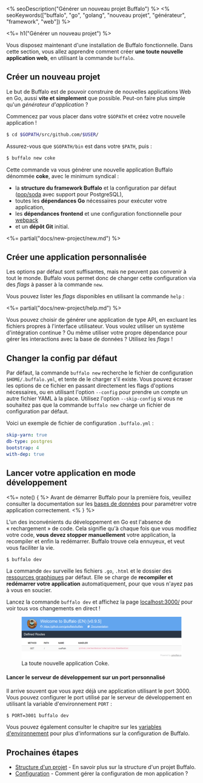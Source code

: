 <% seoDescription("Générer un nouveau projet Buffalo") %>
<% seoKeywords(["buffalo", "go", "golang", "nouveau projet", "générateur", "framework", "web"]) %>

<%= h1("Générer un nouveau projet") %>

Vous disposez maintenant d'une installation de Buffalo fonctionnelle. Dans cette section, vous allez apprendre comment créer **une toute nouvelle application web**, en utilisant la commande `buffalo`.

## Créer un nouveau projet

Le but de Buffalo est de pouvoir construire de nouvelles applications Web en Go, aussi **vite et simplement** que possible. Peut-on faire plus simple qu'un *générateur d'application* ?

Commencez par vous placer dans votre `$GOPATH` et créez votre nouvelle application !

```bash
$ cd $GOPATH/src/github.com/$USER/
```

Assurez-vous que `$GOPATH/bin` est dans votre `$PATH`, puis&nbsp;:

```bash
$ buffalo new coke
```

Cette commande va vous générer une nouvelle application Buffalo dénommée **coke**, avec le minimum syndical&nbsp;:
* la **structure du framework Buffalo** et la configuration par défaut ([pop/soda](https://github.com/gobuffalo/pop) avec support pour PostgreSQL),
* toutes les **dépendances Go** nécessaires pour exécuter votre application,
* les **dépendances frontend** et une configuration fonctionnelle pour [webpack](https://webpack.js.org/)
* et un **dépôt Git** initial.

<%= partial("docs/new-project/new.md") %>

## Créer une application personnalisée

Les options par défaut sont suffisantes, mais ne peuvent pas convenir à tout le monde. Buffalo vous permet donc de changer cette configuration via des *flags* à passer à la commande `new`.

Vous pouvez lister les *flags* disponibles en utilisant la commande `help` :

<%= partial("docs/new-project/help.md") %>

Vous pouvez choisir de générer une application de type API, en excluant les fichiers propres à l'interface utilisateur. Vous voulez utiliser un système d'intégration continue ? Ou même utiliser votre propre dépendance pour gérer les interactions avec la base de données ? Utilisez les *flags* !

## Changer la config par défaut

Par défaut, la commande `buffalo new` recherche le fichier de configuration `$HOME/.buffalo.yml`, et tente de le charger s'il existe. Vous pouvez écraser les options de ce fichier en passant directement les flags d'options nécessaires, ou en utilisant l'option `--config` pour prendre un compte un autre fichier YAML à la place. Utilisez l'option `--skip-config` si vous ne souhaitez pas que la commande `buffalo new` charge un fichier de configuration par défaut.

Voici un exemple de fichier de configuration `.buffalo.yml` :

```yaml
skip-yarn: true
db-type: postgres
bootstrap: 4
with-dep: true
```

## Lancer votre application en mode développement

<%= note() { %>
Avant de démarrer Buffalo pour la première fois, veuillez consulter la documentation sur les [bases de données](/docs/db) pour paramétrer votre application correctement.
<% } %>

L'un des inconvénients du développement en Go est l'absence de «&nbsp;rechargement&nbsp;» de code. Cela signifie qu'à chaque fois que vous modifiez votre code, **vous devez stopper manuellement** votre application, la recompiler et enfin la redémarrer. Buffalo trouve cela ennuyeux, et veut vous faciliter la vie.

```bash
$ buffalo dev
```

La commande `dev` surveille les fichiers `.go`, `.html` et le dossier des [ressources graphiques](/docs/assets) par défaut. Elle se charge de **recompiler et redémarrer votre application** automatiquement, pour que vous n'ayez pas à vous en soucier.

Lancez la commande `buffalo dev` et affichez la page [localhost:3000/](http://localhost:3000/) pour voir tous vos changements en direct&nbsp;!

<figure>
  <img src="/assets/images/new-coke.png" title="Capture d'écran">
  <figcaption>La toute nouvelle application Coke.</figcaption>
</figure>

#### Lancer le serveur de développement sur un port personnalisé

Il arrive souvent que vous ayez déjà une application utilisant le port 3000. Vous pouvez configurer le port utilisé par le serveur de développement en utilisant la variable d'environnement `PORT`&nbsp;:

```bash
$ PORT=3001 buffalo dev
```

Vous pouvez également consulter le chapitre sur les [variables d'environnement](/fr/docs/config-vars) pour plus d'informations sur la configuration de Buffalo.

## Prochaines étapes

* [Structure d'un projet](/fr/docs/directory-structure) - En savoir plus sur la structure d'un projet Buffalo.
* [Configuration](/fr/docs/config-vars) - Comment gérer la configuration de mon application ?